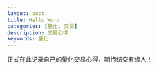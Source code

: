 ```yaml
---
layout: post
title: Hello Word
categories: [量化, 交易]
description: 交易心得
keywords: 量化
---
```


正式在此记录自己的量化交易心得，期待结交有缘人！
